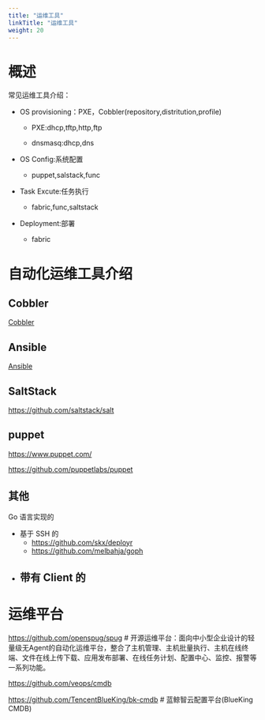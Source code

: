 ```yaml
---
title: "运维工具"
linkTitle: "运维工具"
weight: 20
---
```


# 概述

常见运维工具介绍：

- OS provisioning：PXE，Cobbler(repository,distritution,profile)

  - PXE:dhcp,tftp,http,ftp

  - dnsmasq:dhcp,dns

- OS Config:系统配置

  - puppet,salstack,func

- Task Excute:任务执行

  - fabric,func,saltstack

- Deployment:部署

  - fabric

# 自动化运维工具介绍

## Cobbler

[Cobbler](/docs/9.运维/Cobbler/Cobbler.md)

## Ansible

[Ansible](/docs/9.运维/Ansible/Ansible.md)

## SaltStack

https://github.com/saltstack/salt

## puppet

https://www.puppet.com/

https://github.com/puppetlabs/puppet

## 其他

Go 语言实现的

- 基于 SSH 的
  - https://github.com/skx/deployr
  - https://github.com/melbahja/goph
- 带有 Client 的
  - 

# 运维平台

https://github.com/openspug/spug # 开源运维平台：面向中小型企业设计的轻量级无Agent的自动化运维平台，整合了主机管理、主机批量执行、主机在线终端、文件在线上传下载、应用发布部署、在线任务计划、配置中心、监控、报警等一系列功能。

https://github.com/veops/cmdb

https://github.com/TencentBlueKing/bk-cmdb # 蓝鲸智云配置平台(BlueKing CMDB)

